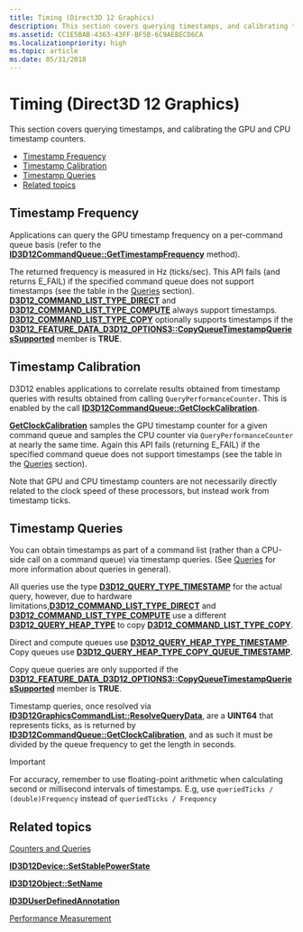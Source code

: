 ```yaml
---
title: Timing (Direct3D 12 Graphics)
description: This section covers querying timestamps, and calibrating the GPU and CPU timestamp counters.
ms.assetid: CC1E5BAB-4363-43FF-BF5B-6C9AEBECD6CA
ms.localizationpriority: high
ms.topic: article
ms.date: 05/31/2018
---
```


# Timing (Direct3D 12 Graphics)

This section covers querying timestamps, and calibrating the GPU and CPU timestamp counters.

-   [Timestamp Frequency](#timestamp-frequency)
-   [Timestamp Calibration](#timestamp-calibration)
-   [Timestamp Queries](#timestamp-queries)
-   [Related topics](#related-topics)

## Timestamp Frequency

Applications can query the GPU timestamp frequency on a per-command queue basis (refer to the [**ID3D12CommandQueue::GetTimestampFrequency**](/windows/desktop/api/d3d12/nf-d3d12-id3d12commandqueue-gettimestampfrequency) method).

The returned frequency is measured in Hz (ticks/sec). This API fails (and returns E\_FAIL) if the specified command queue does not support timestamps (see the table in the [Queries](queries.md) section). [**D3D12_COMMAND_LIST_TYPE_DIRECT**](/windows/win32/api/d3d12/ne-d3d12-d3d12_command_list_type) and [**D3D12_COMMAND_LIST_TYPE_COMPUTE**](/windows/win32/api/d3d12/ne-d3d12-d3d12_command_list_type) always support timestamps. [**D3D12_COMMAND_LIST_TYPE_COPY**](/windows/win32/api/d3d12/ne-d3d12-d3d12_command_list_type) optionally supports timestamps if the [**D3D12_FEATURE_DATA_D3D12_OPTIONS3::CopyQueueTimestampQueriesSupported**](/windows/win32/api/d3d12/ns-d3d12-d3d12_feature_data_d3d12_options3) member is **TRUE**.

## Timestamp Calibration

D3D12 enables applications to correlate results obtained from timestamp queries with results obtained from calling `QueryPerformanceCounter`. This is enabled by the call [**ID3D12CommandQueue::GetClockCalibration**](/windows/desktop/api/d3d12/nf-d3d12-id3d12commandqueue-getclockcalibration).

[**GetClockCalibration**](/windows/desktop/api/d3d12/nf-d3d12-id3d12commandqueue-getclockcalibration) samples the GPU timestamp counter for a given command queue and samples the CPU counter via `QueryPerformanceCounter` at nearly the same time. Again this API fails (returning E\_FAIL) if the specified command queue does not support timestamps (see the table in the [Queries](queries.md) section).

Note that GPU and CPU timestamp counters are not necessarily directly related to the clock speed of these processors, but instead work from timestamp ticks.

## Timestamp Queries

You can obtain timestamps as part of a command list (rather than a CPU-side call on a command queue) via timestamp queries. (See [Queries](queries.md) for more information about queries in general). 

All queries use the type [**D3D12_QUERY_TYPE_TIMESTAMP**](/windows/win32/api/d3d12/ne-d3d12-d3d12_query_type) for the actual query, however, due to hardware limitations,[**D3D12_COMMAND_LIST_TYPE_DIRECT**](/windows/win32/api/d3d12/ne-d3d12-d3d12_command_list_type) and [**D3D12_COMMAND_LIST_TYPE_COMPUTE**](/windows/win32/api/d3d12/ne-d3d12-d3d12_command_list_type) use a different [**D3D12_QUERY_HEAP_TYPE**](/windows/win32/api/d3d12/ne-d3d12-d3d12_query_heap_type) to copy [**D3D12_COMMAND_LIST_TYPE_COPY**](/windows/win32/api/d3d12/ne-d3d12-d3d12_command_list_type).

Direct and compute queues use [**D3D12_QUERY_HEAP_TYPE_TIMESTAMP**](/windows/win32/api/d3d12/ne-d3d12-d3d12_query_heap_type).
Copy queues use [**D3D12_QUERY_HEAP_TYPE_COPY_QUEUE_TIMESTAMP**](/windows/win32/api/d3d12/ne-d3d12-d3d12_query_heap_type).

Copy queue queries are only supported if the [**D3D12_FEATURE_DATA_D3D12_OPTIONS3::CopyQueueTimestampQueriesSupported**](/windows/win32/api/d3d12/ns-d3d12-d3d12_feature_data_d3d12_options3) member is **TRUE**.

Timestamp queries, once resolved via [**ID3D12GraphicsCommandList::ResolveQueryData**](/windows/win32/api/d3d12/nf-d3d12-id3d12graphicscommandlist-resolvequerydata), are a 
**UINT64** that represents ticks, as is returned by [**ID3D12CommandQueue::GetClockCalibration**](/windows/desktop/api/d3d12/nf-d3d12-id3d12commandqueue-getclockcalibration), and as such it must be divided by the queue frequency to get the length in seconds.

> [!IMPORTANT]
> For accuracy, remember to use floating-point arithmetic when calculating second or millisecond intervals of timestamps. E.g, use `queriedTicks / (double)Frequency` instead of `queriedTicks / Frequency`

## Related topics

<dl> <dt>

[Counters and Queries](counters-and-queries.md)
</dt> <dt>

[**ID3D12Device::SetStablePowerState**](/windows/desktop/api/d3d12/nf-d3d12-id3d12device-setstablepowerstate)
</dt> <dt>

[**ID3D12Object::SetName**](/windows/desktop/api/d3d12/nf-d3d12-id3d12object-setname)
</dt> <dt>

[**ID3DUserDefinedAnnotation**](/windows/desktop/api/d3d11_1/nn-d3d11_1-id3duserdefinedannotation)
</dt> <dt>

[Performance Measurement](performance-measurement.md)
</dt> </dl>

 

 
